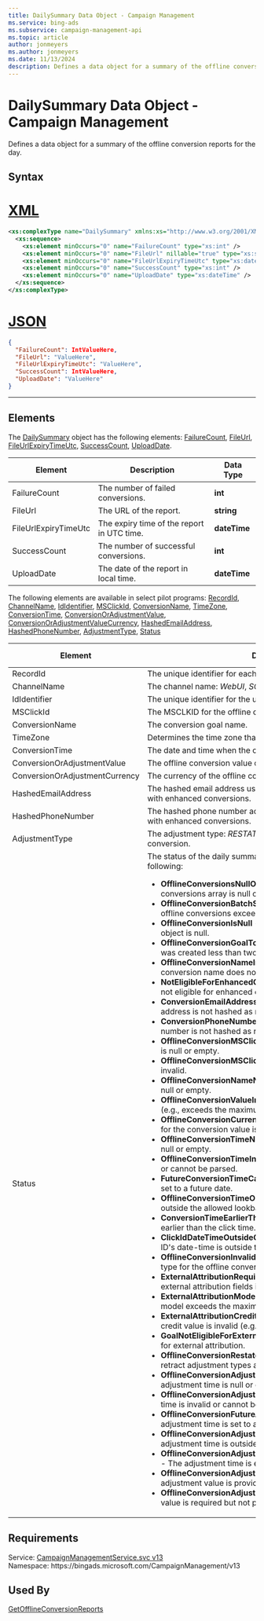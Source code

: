```yaml
---
title: DailySummary Data Object - Campaign Management
ms.service: bing-ads
ms.subservice: campaign-management-api
ms.topic: article
author: jonmeyers
ms.author: jonmeyers
ms.date: 11/13/2024
description: Defines a data object for a summary of the offline conversion reports for the day.
---
```

# DailySummary Data Object - Campaign Management
Defines a data object for a summary of the offline conversion reports for the day.

## Syntax

# [XML](#tab/xml)

```xml
<xs:complexType name="DailySummary" xmlns:xs="http://www.w3.org/2001/XMLSchema">
  <xs:sequence>
    <xs:element minOccurs="0" name="FailureCount" type="xs:int" />
    <xs:element minOccurs="0" name="FileUrl" nillable="true" type="xs:string" />
    <xs:element minOccurs="0" name="FileUrlExpiryTimeUtc" type="xs:dateTime" />
    <xs:element minOccurs="0" name="SuccessCount" type="xs:int" />
    <xs:element minOccurs="0" name="UploadDate" type="xs:dateTime" />
  </xs:sequence>
</xs:complexType>
```

# [JSON](#tab/json)

```json
{
  "FailureCount": IntValueHere,
  "FileUrl": "ValueHere",
  "FileUrlExpiryTimeUtc": "ValueHere",
  "SuccessCount": IntValueHere,
  "UploadDate": "ValueHere"
}
```

-----

## <a name="elements"></a>Elements

The [DailySummary](dailysummary.md) object has the following elements: [FailureCount](#failurecount), [FileUrl](#fileurl), [FileUrlExpiryTimeUtc](#fileurlexpirytimeutc), [SuccessCount](#successcount), [UploadDate](#uploaddate).

|Element|Description|Data Type|
|-----------|---------------|-------------|
|<a name="failurecount"></a>FailureCount|The number of failed conversions.|**int**|
|<a name="fileurl"></a>FileUrl|The URL of the report.|**string**|
|<a name="fileurlexpirytimeutc"></a>FileUrlExpiryTimeUtc|The expiry time of the report in UTC time.|**dateTime**|
|<a name="successcount"></a>SuccessCount|The number of successful conversions.|**int**|
|<a name="uploaddate"></a>UploadDate|The date of the report in local time.|**dateTime**|

The following elements are available in select pilot programs: [RecordId](#recordid), [ChannelName](#channelname), [IdIdentifier](#ididentifier), [MSClickId](#msclickid), [ConversionName](#conversionname), [TimeZone](#timezone), [ConversionTime](#conversiontime), [ConversionOrAdjustmentValue](#conversionoradjustmentvalue), [ConversionOrAdjustmentValueCurrency](#conversionoradjustmentvaluecurrency), [HashedEmailAddress](#hashedemailaddress), [HashedPhoneNumber](#hashedphonenumber), [AdjustmentType](#adjustmenttype), [Status](#status)

|Element|Description|Data Type|
|-----------|---------------|-------------|
|<a name="recordid"></a>RecordId|The unique identifier for each offline conversion.|**string**|
|<a name="channelname"></a>ChannelName|The channel name: *WebUI*, *SOAP*, or *Bulk*.|**string**|
|<a name="ididentifier"></a>IdIdentifier|The unique identifier for the upload request.|**string**|
|<a name="msclickid"></a>MSClickId|The MSCLKID for the offline conversion.|**string**|
|<a name="conversionname"></a>ConversionName|The conversion goal name.|**string**|
|<a name="timezone"></a>TimeZone|Determines the time zone that is used to establish today's date.|**dateTime**|
|<a name="conversiontime"></a>ConversionTime|The date and time when the offline conversion occurred.|**dateTime**|
|<a name="conversionoradjustmentvalue"></a>ConversionOrAdjustmentValue|The offline conversion value or adjustment value.|**double**|
|<a name="conversionoradjustmentvaluecurrency"></a>ConversionOrAdjustmentCurrency|The currency of the offline conversion value or adjustment value.|**string**|
|<a name="hashedemailaddress"></a>HashedEmailAddress|The hashed email address using the SHA-256 algorithm for use with enhanced conversions.|**string**|
|<a name="hashedphonenumber"></a>HashedPhoneNumber|The hashed phone number according to the E.164 standard for use with enhanced conversions.|**string**|
|<a name="adjustmenttype"></a>AdjustmentType|The adjustment type: *RESTATE*, *RETRACT* or empty for a new offline conversion.|**string**|
|<a name="status"></a>Status|The status of the daily summary. Either **Success** or one of the following: <ul><li>**OfflineConversionsNullOrEmpty** - Indicates that the offline conversions array is null or empty.</li><li>**OfflineConversionBatchSizeExceedsLimit** - The number of offline conversions exceeds the allowed batch size limit.</li><li>**OfflineConversionIsNull** - An individual offline conversion object is null.</li><li>**OfflineConversionGoalTooRecent** - The offline conversion goal was created less than two hours before the import.</li><li>**OfflineConversionNameInvalid** - The provided offline conversion name does not match any existing goal.</li><li>**NotEligibleForEnhancedConversions** - The conversion goal is not eligible for enhanced conversions.</li><li>**ConversionEmailAddressIsNotHashed** - The provided email address is not hashed as required.</li><li>**ConversionPhoneNumberIsNotHashed** - The provided phone number is not hashed as required.</li><li>**OfflineConversionMSClickIdNullOrEmpty** - The MSClickId field is null or empty.</li><li>**OfflineConversionMSClickIdInvalid** - The MSClickId field is invalid.</li><li>**OfflineConversionNameNullOrEmpty** - The conversion name is null or empty.</li><li>**OfflineConversionValueInvalid** - The conversion value is invalid (e.g., exceeds the maximum allowed value or is negative).</li><li>**OfflineConversionCurrencyCodeInvalid** - The currency code for the conversion value is invalid.</li><li>**OfflineConversionTimeNullOrEmpty** - The conversion time is null or empty.</li><li>**OfflineConversionTimeInvalid** - The conversion time is invalid or cannot be parsed.</li><li>**FutureConversionTimeCannotBeSet** - The conversion time is set to a future date.</li><li>**OfflineConversionTimeOutOfWindow** - The conversion time is outside the allowed lookback window.</li><li>**ConversionTimeEarlierThanClickTime** - The conversion time is earlier than the click time.</li><li>**ClickIdDateTimeOutsideGoalConversionWindow** - The click ID's date-time is outside the goal's conversion window.</li><li>**OfflineConversionInvalidAdjustmentType** - The adjustment type for the offline conversion is invalid.</li><li>**ExternalAttributionRequiredFieldEmpty** - One of the required external attribution fields is empty.</li><li>**ExternalAttributionModelTooLong** - The external attribution model exceeds the maximum allowed length.</li><li>**ExternalAttributionCreditValueInvalid** - The external attribution credit value is invalid (e.g., not between 0 and 1).</li><li>**GoalNotEligibleForExternalAttribution** - The goal is not eligible for external attribution.</li><li>**OfflineConversionRestateRetractNotSupported** - Restate or retract adjustment types are not supported.</li><li>**OfflineConversionAdjustmentTimeNullOrEmpty** - The adjustment time is null or empty.</li><li>**OfflineConversionAdjustmentTimeInvalid** - The adjustment time is invalid or cannot be parsed.</li><li>**OfflineConversionFutureAdjustmentTimeCannotBeSet** - The adjustment time is set to a future date.</li><li>**OfflineConversionAdjustmentTimeOutOfWindow** - The adjustment time is outside the allowed lookback window.</li><li>**OfflineConversionAdjustmentTimeEarlierThanConversionTime** - The adjustment time is earlier than the conversion time.</li><li>**OfflineConversionAdjustmentValueNotExpected** - An adjustment value is provided when it is not expected.</li><li>**OfflineConversionAdjustmentValueRequired** - An adjustment value is required but not provided.</li></ul>|**string**|

## Requirements
Service: [CampaignManagementService.svc v13](https://campaign.api.bingads.microsoft.com/Api/Advertiser/CampaignManagement/v13/CampaignManagementService.svc)  
Namespace: https\://bingads.microsoft.com/CampaignManagement/v13  

## Used By
[GetOfflineConversionReports](getofflineconversionreports.md)  
